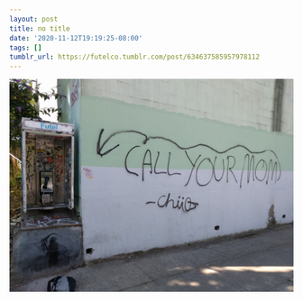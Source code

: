 ```yaml
---
layout: post
title: no title
date: '2020-11-12T19:19:25-08:00'
tags: []
tumblr_url: https://futelco.tumblr.com/post/634637585957978112
---
```

 ![](/images/blog/eff5a55c36b034b2336d18167dbb1cbd43785660.jpg)  
